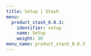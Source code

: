```yaml
---
title: Setup | Stash
menu:
  product_stash_0.8.3:
    identifier: setup
    name: Setup
    weight: 30
menu_name: product_stash_0.8.3
---
```

